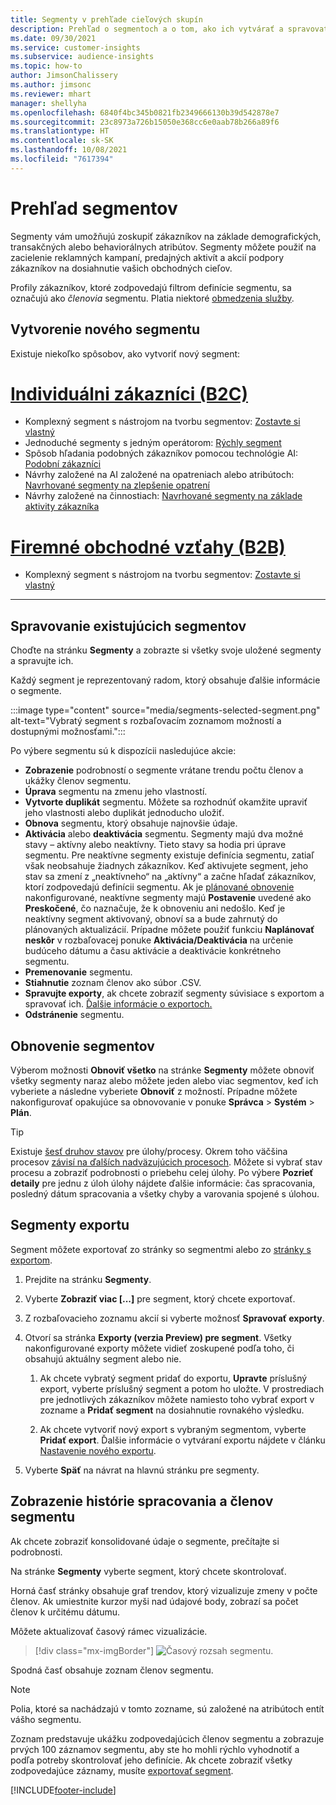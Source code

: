 ```yaml
---
title: Segmenty v prehľade cieľových skupín
description: Prehľad o segmentoch a o tom, ako ich vytvárať a spravovať.
ms.date: 09/30/2021
ms.service: customer-insights
ms.subservice: audience-insights
ms.topic: how-to
author: JimsonChalissery
ms.author: jimsonc
ms.reviewer: mhart
manager: shellyha
ms.openlocfilehash: 6840f4bc345b0821fb2349666130b39d542878e7
ms.sourcegitcommit: 23c8973a726b15050e368cc6e0aab78b266a89f6
ms.translationtype: HT
ms.contentlocale: sk-SK
ms.lasthandoff: 10/08/2021
ms.locfileid: "7617394"
---
```

# <a name="segments-overview"></a>Prehľad segmentov

Segmenty vám umožňujú zoskupiť zákazníkov na základe demografických, transakčných alebo behaviorálnych atribútov. Segmenty môžete použiť na zacielenie reklamných kampaní, predajných aktivít a akcií podpory zákazníkov na dosiahnutie vašich obchodných cieľov.

Profily zákazníkov, ktoré zodpovedajú filtrom definície segmentu, sa označujú ako *členovia* segmentu. Platia niektoré [obmedzenia služby](service-limits.md).

## <a name="create-a-new-segment"></a>Vytvorenie nového segmentu

Existuje niekoľko spôsobov, ako vytvoriť nový segment: 

# <a name="individual-customers-b2c"></a>[Individuálni zákazníci (B2C)](#tab/b2c)

- Komplexný segment s nástrojom na tvorbu segmentov: [Zostavte si vlastný](segment-builder.md#create-a-new-segment) 
- Jednoduché segmenty s jedným operátorom: [Rýchly segment](segment-builder.md#quick-segments) 
- Spôsob hľadania podobných zákazníkov pomocou technológie AI: [Podobní zákazníci](find-similar-customer-segments.md) 
- Návrhy založené na AI založené na opatreniach alebo atribútoch: [Navrhované segmenty na zlepšenie opatrení](suggested-segments.md) 
- Návrhy založené na činnostiach: [Navrhované segmenty na základe aktivity zákazníka](suggested-segments-activity.md) 

# <a name="business-accounts-b2b"></a>[Firemné obchodné vzťahy (B2B)](#tab/b2b)

- Komplexný segment s nástrojom na tvorbu segmentov: [Zostavte si vlastný](segment-builder.md#create-a-new-segment)

---

## <a name="manage-existing-segments"></a>Spravovanie existujúcich segmentov

Choďte na stránku **Segmenty** a zobrazte si všetky svoje uložené segmenty a spravujte ich.

Každý segment je reprezentovaný radom, ktorý obsahuje ďalšie informácie o segmente.

:::image type="content" source="media/segments-selected-segment.png" alt-text="Vybratý segment s rozbaľovacím zoznamom možností a dostupnými možnosťami.":::

Po výbere segmentu sú k dispozícii nasledujúce akcie:

- **Zobrazenie** podrobností o segmente vrátane trendu počtu členov a ukážky členov segmentu.
- **Úprava** segmentu na zmenu jeho vlastností.
- **Vytvorte duplikát** segmentu. Môžete sa rozhodnúť okamžite upraviť jeho vlastnosti alebo duplikát jednoducho uložiť.
- **Obnova** segmentu, ktorý obsahuje najnovšie údaje.
- **Aktivácia** alebo **deaktivácia** segmentu. Segmenty majú dva možné stavy – aktívny alebo neaktívny. Tieto stavy sa hodia pri úprave segmentu. Pre neaktívne segmenty existuje definícia segmentu, zatiaľ však neobsahuje žiadnych zákazníkov. Keď aktivujete segment, jeho stav sa zmení z „neaktívneho“ na „aktívny“ a začne hľadať zákazníkov, ktorí zodpovedajú definícii segmentu. Ak je [plánované obnovenie](system.md#schedule-tab) nakonfigurované, neaktívne segmenty majú **Postavenie** uvedené ako **Preskočené**, čo naznačuje, že k obnoveniu ani nedošlo. Keď je neaktívny segment aktivovaný, obnoví sa a bude zahrnutý do plánovaných aktualizácií.
  Prípadne môžete použiť funkciu **Naplánovať neskôr** v rozbaľovacej ponuke **Aktivácia/Deaktivácia** na určenie budúceho dátumu a času aktivácie a deaktivácie konkrétneho segmentu.
- **Premenovanie** segmentu.
- **Stiahnutie** zoznam členov ako súbor .CSV.
- **Spravujte exporty**, ak chcete zobraziť segmenty súvisiace s exportom a spravovať ich. [Ďalšie informácie o exportoch.](export-destinations.md)
- **Odstránenie** segmentu.

## <a name="refresh-segments"></a>Obnovenie segmentov

Výberom možnosti **Obnoviť všetko** na stránke **Segmenty** môžete obnoviť všetky segmenty naraz alebo môžete jeden alebo viac segmentov, keď ich vyberiete a následne vyberiete **Obnoviť** z možností. Prípadne môžete nakonfigurovať opakujúce sa obnovovanie v ponuke **Správca** > **Systém** > **Plán**.

> [!TIP]
> Existuje [šesť druhov stavov](system.md#status-types) pre úlohy/procesy. Okrem toho väčšina procesov [závisí na ďalších nadväzujúcich procesoch](system.md#refresh-policies). Môžete si vybrať stav procesu a zobraziť podrobnosti o priebehu celej úlohy. Po výbere **Pozrieť detaily** pre jednu z úloh úlohy nájdete ďalšie informácie: čas spracovania, posledný dátum spracovania a všetky chyby a varovania spojené s úlohou.

## <a name="export-segments"></a>Segmenty exportu

Segment môžete exportovať zo stránky so segmentmi alebo zo [stránky s exportom](export-destinations.md). 

1. Prejdite na stránku **Segmenty**.

1. Vyberte **Zobraziť viac [...]** pre segment, ktorý chcete exportovať.

1. Z rozbaľovacieho zoznamu akcií si vyberte možnosť **Spravovať exporty**.

1. Otvorí sa stránka **Exporty (verzia Preview) pre segment**. Všetky nakonfigurované exporty môžete vidieť zoskupené podľa toho, či obsahujú aktuálny segment alebo nie.

   1. Ak chcete vybratý segment pridať do exportu, **Upravte** príslušný export, vyberte príslušný segment a potom ho uložte. V prostrediach pre jednotlivých zákazníkov môžete namiesto toho vybrať export v zozname a **Pridať segment** na dosiahnutie rovnakého výsledku.

   1. Ak chcete vytvoriť nový export s vybraným segmentom, vyberte **Pridať export**. Ďalšie informácie o vytváraní exportu nájdete v článku [Nastavenie nového exportu](export-destinations.md#set-up-a-new-export).

1. Vyberte **Späť** na návrat na hlavnú stránku pre segmenty.

## <a name="view-processing-history-and-segment-members"></a>Zobrazenie histórie spracovania a členov segmentu

Ak chcete zobraziť konsolidované údaje o segmente, prečítajte si podrobnosti.

Na stránke **Segmenty** vyberte segment, ktorý chcete skontrolovať.

Horná časť stránky obsahuje graf trendov, ktorý vizualizuje zmeny v počte členov. Ak umiestnite kurzor myši nad údajové body, zobrazí sa počet členov k určitému dátumu.

Môžete aktualizovať časový rámec vizualizácie.

> [!div class="mx-imgBorder"]
> ![Časový rozsah segmentu.](media/segment-time-range.png "Časový rozsah segmentu")

Spodná časť obsahuje zoznam členov segmentu.

> [!NOTE]
> Polia, ktoré sa nachádzajú v tomto zozname, sú založené na atribútoch entít vášho segmentu.
>
>Zoznam predstavuje ukážku zodpovedajúcich členov segmentu a zobrazuje prvých 100 záznamov segmentu, aby ste ho mohli rýchlo vyhodnotiť a podľa potreby skontrolovať jeho definície. Ak chcete zobraziť všetky zodpovedajúce záznamy, musíte [exportovať segment](export-destinations.md).

[!INCLUDE[footer-include](../includes/footer-banner.md)] 
